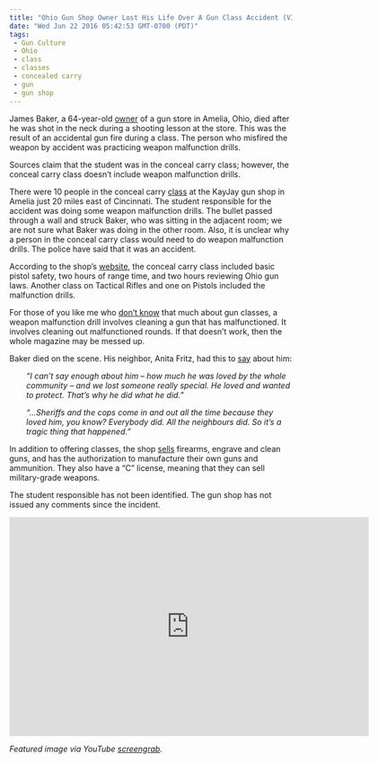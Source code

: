 ```yaml
---
title: "Ohio Gun Shop Owner Lost His Life Over A Gun Class Accident (VIDEO)"
date: "Wed Jun 22 2016 05:42:53 GMT-0700 (PDT)"
tags: 
 - Gun Culture
 - Ohio
 - class
 - classes
 - concealed carry
 - gun
 - gun shop
---
```

<p><!-- Quick Adsense WordPress Plugin: http://quicksense.net/ --></p><p>James Baker, a 64-year-old <a href="http://www.dailykos.com/stories/2016/6/20/1540632/-Gun-shop-owner-accidentally-killed-during-concealed-carry-class?detail=facebook" onclick="__gaTracker(&apos;send&apos;, &apos;event&apos;, &apos;outbound-article&apos;, &apos;http://www.dailykos.com/stories/2016/6/20/1540632/-Gun-shop-owner-accidentally-killed-during-concealed-carry-class?detail=facebook&apos;, &apos;owner&apos;);" target="_blank">owner</a> of a gun store in Amelia, Ohio, died after he was shot in the neck during a shooting lesson at the store. This was the result of an accidental gun fire during a&#xA0;class. The person who misfired the weapon by accident was practicing weapon malfunction drills.</p><p>Sources claim that the student was in the conceal carry class; however, the conceal carry class doesn&#x2019;t include weapon malfunction drills.</p><p>There were 10 people in the conceal carry&#xA0;<a href="http://www.nydailynews.com/news/national/ohio-man-accidentally-shot-death-gun-safety-class-drill-article-1.2679116" onclick="__gaTracker(&apos;send&apos;, &apos;event&apos;, &apos;outbound-article&apos;, &apos;http://www.nydailynews.com/news/national/ohio-man-accidentally-shot-death-gun-safety-class-drill-article-1.2679116&apos;, &apos;class&apos;);" target="_blank">class</a> at the KayJay gun shop in Amelia just 20 miles east of Cincinnati. The student responsible for the accident was doing some weapon malfunction drills. The bullet passed through a wall and struck Baker, who was sitting in the adjacent room; we are not sure what Baker was doing in the other room. Also, it is unclear why a person in the conceal carry class would need to do weapon malfunction drills. The police have said that it was an accident.</p><p>According to the shop&#x2019;s <a href="http://www.kayjaygunshop.com/classes-and-training/" onclick="__gaTracker(&apos;send&apos;, &apos;event&apos;, &apos;outbound-article&apos;, &apos;http://www.kayjaygunshop.com/classes-and-training/&apos;, &apos;website&apos;);" target="_blank">website</a>, the conceal carry class included basic pistol safety, two hours of range time, and two hours reviewing Ohio gun laws. Another class on Tactical Rifles and one on Pistols included the malfunction drills.</p><p>For those of you like me who <a href="http://www.gunsandammo.com/blogs/defend-thyself/running-the-gun-how-to-clear-a-handgun-malfunction/" onclick="__gaTracker(&apos;send&apos;, &apos;event&apos;, &apos;outbound-article&apos;, &apos;http://www.gunsandammo.com/blogs/defend-thyself/running-the-gun-how-to-clear-a-handgun-malfunction/&apos;, &apos;don\&apos;t know&apos;);" target="_blank">don&#x2019;t know</a> that much about gun classes, a weapon malfunction drill involves cleaning a gun that has malfunctioned. It involves cleaning out malfunctioned rounds. If that doesn&#x2019;t work, then the whole magazine may be messed up.</p><p>Baker died on the scene. His neighbor, Anita Fritz, had this to <a href="http://www.kansascity.com/news/nation-world/national/article84719792.html" onclick="__gaTracker(&apos;send&apos;, &apos;event&apos;, &apos;outbound-article&apos;, &apos;http://www.kansascity.com/news/nation-world/national/article84719792.html&apos;, &apos;say&apos;);" target="_blank">say</a> about him:</p><p style="padding-left: 30px;"><em>&#x201C;I can&#x2019;t say enough about him &#x2013; how much he was loved by the whole community &#x2013; and we lost someone really special. He loved and wanted to protect. That&#x2019;s why he did what he did.&#x201D;</em></p><p style="padding-left: 30px;"><em>&#x201C;&#x2026;Sheriffs and the cops come in and out all the time because they loved him, you know? Everybody did. All the&#xA0;neighbours&#xA0;did. So it&#x2019;s&#xA0;a tragic thing that happened.&#x201D;</em></p><p><!-- Quick Adsense WordPress Plugin: http://quicksense.net/ --></p><p>In addition to offering classes, the shop <a href="http://www.wcpo.com/news/local-news/clermont-county/amelia/dispatch-person-shot-killed-by-accident-in-clemont-county-gun-store" onclick="__gaTracker(&apos;send&apos;, &apos;event&apos;, &apos;outbound-article&apos;, &apos;http://www.wcpo.com/news/local-news/clermont-county/amelia/dispatch-person-shot-killed-by-accident-in-clemont-county-gun-store&apos;, &apos;sells&apos;);" target="_blank">sells</a> firearms, engrave and clean guns, and has the&#xA0;authorization to manufacture their own guns and ammunition. They also have a &#x201C;C&#x201D; license, meaning that they can sell military-grade weapons.</p><p>The student responsible has not been identified. The gun shop has not issued any comments since the incident.</p><p><span class="embed-youtube" style="text-align:center; display: block;"><iframe class="youtube-player" type="text/html" width="640" height="390" src="http://www.youtube.com/embed/zAS73e4oPz0?version=3&amp;rel=1&amp;fs=1&amp;autohide=2&amp;showsearch=0&amp;showinfo=1&amp;iv_load_policy=1&amp;wmode=transparent" allowfullscreen="true" style="border:0;"></iframe></span></p><p><em>Featured image via YouTube <a href="https://www.youtube.com/watch?v=zAS73e4oPz0" onclick="__gaTracker(&apos;send&apos;, &apos;event&apos;, &apos;outbound-article&apos;, &apos;https://www.youtube.com/watch?v=zAS73e4oPz0&apos;, &apos;screengrab&apos;);" target="_blank">screengrab</a>.</em></p><div style="font-size:0px;height:0px;line-height:0px;margin:0;padding:0;clear:both"></div>